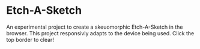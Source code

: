 # Etch-A-Sketch
An experimental project to create a skeuomorphic Etch-A-Sketch in the browser. This project responsivly adapts to the device being used. Click the top border to clear!